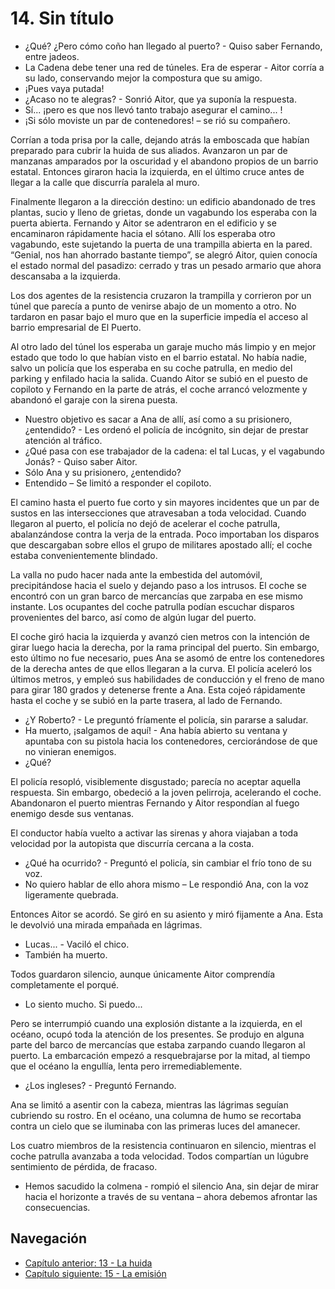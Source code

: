 # 14. Sin título

- ¿Qué? ¿Pero cómo coño han llegado al puerto? - Quiso saber Fernando, entre jadeos.
- La Cadena debe tener una red de túneles. Era de esperar - Aitor corría a su lado, conservando mejor la compostura que su amigo.
- ¡Pues vaya putada!
- ¿Acaso no te alegras? - Sonrió Aitor, que ya suponía la respuesta.
- Sí... ¡pero es que nos llevó tanto trabajo asegurar el camino... !
- ¡Si sólo moviste un par de contenedores! – se rió su compañero.

Corrían a toda prisa por la calle, dejando atrás la emboscada que habían preparado para cubrir la huida de sus aliados. Avanzaron un par de manzanas amparados por la oscuridad y el abandono propios de un barrio estatal. Entonces giraron hacia la izquierda, en el último cruce antes de llegar a la calle que discurría paralela al muro.

Finalmente llegaron a la dirección destino: un edificio abandonado de tres plantas, sucio y lleno de grietas, donde un vagabundo los esperaba con la puerta abierta. Fernando y Aitor se adentraron en el edificio y se encaminaron rápidamente hacia el sótano. Allí los esperaba otro vagabundo, este sujetando la puerta de una trampilla abierta en la pared. “Genial, nos han ahorrado bastante tiempo”, se alegró Aitor, quien conocía el estado normal del pasadizo: cerrado y tras un pesado armario que ahora descansaba a la izquierda. 

Los dos agentes de la resistencia cruzaron la trampilla y corrieron por un túnel que parecía a punto de venirse abajo de un momento a otro. No tardaron en pasar bajo el muro que en la superficie impedía el acceso al barrio empresarial de El Puerto. 

Al otro lado del túnel los esperaba un garaje mucho más limpio y en mejor estado que todo lo que habían visto en el barrio estatal. No había nadie, salvo un policía que los esperaba en su coche patrulla, en medio del parking y enfilado hacia la salida. Cuando Aitor se subió en el puesto de copiloto y Fernando en la parte de atrás, el coche arrancó velozmente y abandonó el garaje con la sirena puesta.

- Nuestro objetivo es sacar a Ana de allí, así como a su prisionero, ¿entendido? - Les ordenó el policía de incógnito, sin dejar de prestar atención al tráfico.
- ¿Qué pasa con ese trabajador de la cadena: el tal Lucas, y el vagabundo Jonás? - Quiso saber Aitor.
- Sólo Ana y su prisionero, ¿entendido?
- Entendido – Se limitó a responder el copiloto.

El camino hasta el puerto fue corto y sin mayores incidentes que un par de sustos en las intersecciones que atravesaban a toda velocidad. Cuando llegaron al puerto, el policía no dejó de acelerar el coche patrulla, abalanzándose contra la verja de la entrada. Poco importaban los disparos que descargaban sobre ellos el grupo de militares apostado allí; el coche estaba convenientemente blindado.

La valla no pudo hacer nada ante la embestida del automóvil, precipitándose hacia el suelo y dejando paso a los intrusos. El coche se encontró con un gran barco de mercancías que zarpaba en ese mismo instante. Los ocupantes del coche patrulla podían escuchar disparos provenientes del barco, así como de algún lugar del puerto. 

El coche giró hacia la izquierda y avanzó cien metros con la intención de girar luego hacia la derecha, por la rama principal del puerto. Sin embargo, esto último no fue necesario, pues Ana se asomó de entre los contenedores de la derecha antes de que ellos llegaran a la curva. El policía aceleró los últimos metros, y empleó sus habilidades de conducción y el freno de mano para girar 180 grados y detenerse frente a Ana. Esta cojeó rápidamente hasta el coche y se subió en la parte trasera, al lado de Fernando.

- ¿Y Roberto? - Le preguntó fríamente el policía, sin pararse a saludar.
- Ha muerto, ¡salgamos de aquí! - Ana había abierto su ventana y apuntaba con su pistola  hacia los contenedores, cerciorándose de que no vinieran enemigos.
- ¿Qué?

El policía resopló, visiblemente disgustado; parecía no aceptar aquella respuesta. Sin embargo,  obedeció a la joven pelirroja, acelerando el coche. Abandonaron el puerto mientras Fernando y Aitor respondían al fuego enemigo desde sus ventanas. 

El conductor había vuelto a activar las sirenas y ahora viajaban a toda velocidad por la autopista que discurría cercana a la costa.

- ¿Qué ha ocurrido? - Preguntó el policía, sin cambiar el frío tono de su voz.
- No quiero hablar de ello ahora mismo – Le respondió Ana, con la voz ligeramente quebrada.

Entonces Aitor se acordó. Se giró en su asiento y miró fijamente a Ana. Esta le devolvió una mirada empañada en lágrimas.

- Lucas... - Vaciló el chico.
- También ha muerto.

Todos guardaron silencio, aunque únicamente Aitor comprendía completamente el porqué.

- Lo siento mucho. Si puedo... 

Pero se interrumpió cuando una explosión distante a la izquierda, en el océano, ocupó toda la atención de los presentes. Se produjo en alguna parte del barco de mercancías que estaba zarpando cuando llegaron al puerto. La embarcación empezó a resquebrajarse por la mitad, al tiempo que el océano la engullía, lenta pero irremediablemente.

- ¿Los ingleses? - Preguntó Fernando.

Ana se limitó a asentir con la cabeza, mientras las lágrimas seguían cubriendo su rostro. En el océano, una columna de humo se recortaba contra un cielo que se iluminaba con las primeras luces del amanecer.

Los cuatro miembros de la resistencia continuaron en silencio, mientras el coche patrulla avanzaba a toda velocidad. Todos compartían un lúgubre sentimiento de pérdida, de fracaso.

- Hemos sacudido la colmena - rompió el silencio Ana, sin dejar de mirar hacia el horizonte a través de su ventana – ahora debemos afrontar las consecuencias.


## Navegación

- [Capítulo anterior: 13 - La huida](c13_la-huida.md)
- [Capítulo siguiente: 15 - La emisión](c15_la-emisión.md)
